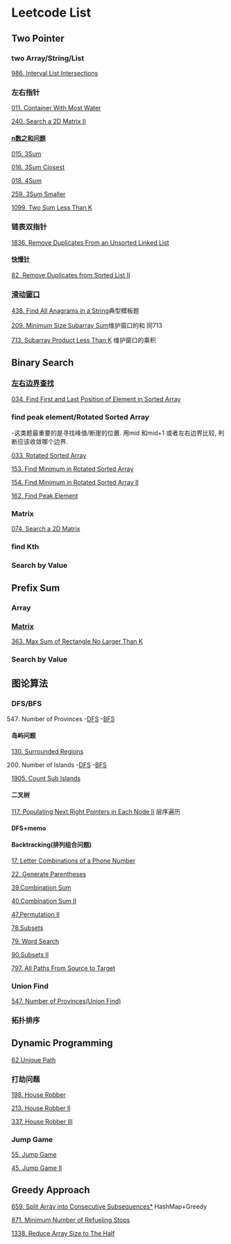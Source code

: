 # Leetcode List
## Two Pointer
### two Array/String/List
[986. Interval List Intersections](https://github.com/youdanzh/Leetcode/blob/main/TwoPointers/LCproblems/986.%20Interval%20List%20Intersections.java)
### 左右指针
[011. Container With Most Water](https://github.com/youdanzh/Leetcode/blob/main/TwoPointers/LCproblems/011.%20Container%20With%20Most%20Water.java)

[240. Search a 2D Matrix II](https://github.com/youdanzh/Leetcode/blob/main/TwoPointers/LCproblems/240.%20Search%20a%202D%20Matrix%20II.java)

#### [n数之和问题](https://github.com/youdanzh/Leetcode/blob/main/TwoPointers/two_sum_template.java)
[015. 3Sum](https://github.com/youdanzh/Leetcode/blob/main/TwoPointers/LCproblems/015.3Sum.java)

[016. 3Sum Closest](https://github.com/youdanzh/Leetcode/blob/main/TwoPointers/LCproblems/016.3Sum%20closest.java)

[018. 4Sum](https://github.com/youdanzh/Leetcode/blob/main/TwoPointers/LCproblems/18.%204Sum.java)

[259. 3Sum Smaller](https://github.com/youdanzh/Leetcode/blob/main/TwoPointers/LCproblems/259.3Sum%20Smaller.java)

[1099. Two Sum Less Than K](https://github.com/youdanzh/Leetcode/blob/main/TwoPointers/LCproblems/1099.%20Two%20Sum%20Less%20Than%20K.java)
### 链表双指针
[1836. Remove Duplicates From an Unsorted Linked List](https://github.com/youdanzh/Leetcode/blob/main/TwoPointers/LCproblems/1836.%20Remove%20Duplicates%20From%20an%20Unsorted%20Linked%20List.java)
#### [快慢针](https://github.com/youdanzh/Leetcode/blob/main/TwoPointers/Fast_slow.java)
[82. Remove Duplicates from Sorted List II](https://github.com/youdanzh/Leetcode/blob/main/TwoPointers/LCproblems/82.%20Remove%20Duplicates%20from%20Sorted%20List%20II.java)
### [滑动窗口](https://github.com/youdanzh/Leetcode/blob/main/TwoPointers/LCproblems/438.%20Find%20All%20Anagrams%20in%20a%20String.java)
[438. Find All Anagrams in a String](https://github.com/youdanzh/Leetcode/blob/main/TwoPointers/LCproblems/438.%20Find%20All%20Anagrams%20in%20a%20String.java)典型模板题

[209. Minimum Size Subarray Sum](https://github.com/youdanzh/Leetcode/blob/main/TwoPointers/LCproblems/209.%20Minimum%20Size%20Subarray%20Sum.java)维护窗口的和 同713

[713. Subarray Product Less Than K](https://github.com/youdanzh/Leetcode/blob/main/TwoPointers/LCproblems/713.%20Subarray%20Product%20Less%20Than%20K.java)
维护窗口的乘积
## Binary Search
### [左右边界查找](https://github.com/youdanzh/Leetcode/blob/main/BinarySearch/left_right_bound_template.java)
[034. Find First and Last Position of Element in Sorted Array](https://github.com/youdanzh/Leetcode/blob/main/BinarySearch/LCproblems/034.Find%20First%20and%20Last%20Position%20of%20Element%20in%20Sorted%20Array.java)
### find peak element/Rotated Sorted Array
-这类题最重要的是寻找峰值/断崖的位置. 用mid 和mid+1 或者左右边界比较, 判断应该收敛哪个边界.

[033. Rotated Sorted Array](https://github.com/youdanzh/Leetcode/blob/main/BinarySearch/LCproblems/033.Search%20in%20Rotated%20Sorted%20Array.java) 


[153. Find Minimum in Rotated Sorted Array](https://github.com/youdanzh/Leetcode/blob/main/BinarySearch/LCproblems/153.%20Find%20Minimum%20in%20Rotated%20Sorted%20Array.java)

[154. Find Minimum in Rotated Sorted Array II](https://github.com/youdanzh/Leetcode/blob/main/BinarySearch/LCproblems/154.%20Find%20Minimum%20in%20Rotated%20Sorted%20Array%20II.java)

[162. Find Peak Element](https://github.com/youdanzh/Leetcode/blob/main/BinarySearch/LCproblems/162.%20Find%20Peak%20Element.java)
### Matrix
[074. Search a 2D Matrix](https://github.com/youdanzh/Leetcode/blob/main/BinarySearch/LCproblems/074.Search%20a%202D%20matrix.java)
### find Kth 

### Search by Value
## Prefix Sum
### Array
### [Matrix](https://github.com/youdanzh/Leetcode/blob/main/Prefix%20Sum/Matrix/preSumMatrix.java)
[363. Max Sum of Rectangle No Larger Than K](https://github.com/youdanzh/Leetcode/blob/main/Prefix%20Sum/Matrix/363.%20Max%20Sum%20of%20Rectangle%20No%20Larger%20Than%20K.java)


### Search by Value 
## 图论算法
### DFS/BFS
547. Number of Provinces
    -[DFS](https://github.com/youdanzh/Leetcode/blob/main/Graph/DFS/547.%20Number%20of%20Provinces(DFS).java)
    -[BFS](https://github.com/youdanzh/Leetcode/blob/main/Graph/BFS/547.%20Number%20of%20Provinces(BFS).java)
#### 岛屿问题

[130. Surrounded Regions](https://github.com/youdanzh/Leetcode/blob/main/Graph/DFS/130.%20Surrounded%20Regions(DFS).java)

200. Number of Islands
    -[DFS](https://github.com/youdanzh/Leetcode/blob/main/Graph/DFS/200.%20Number%20of%20Islands(DFS).java)
    -[BFS](https://github.com/youdanzh/Leetcode/blob/main/Graph/BFS/200.%20Number%20of%20Islands(BFS).java)
    
[1905. Count Sub Islands](https://github.com/youdanzh/Leetcode/blob/main/Graph/DFS/1905.%20Count%20Sub%20Islands(DFS).java)

#### 二叉树
[117. Populating Next Right Pointers in Each Node II](https://github.com/youdanzh/Leetcode/blob/main/Graph/BFS/117.%20Populating%20Next%20Right%20Pointers%20in%20Each%20Node%20II.java) 层序遍历
#### DFS+memo

#### Backtracking(排列组合问题)
[17. Letter Combinations of a Phone Number](https://github.com/youdanzh/Leetcode/blob/main/Graph/DFS/17.%20Letter%20Combinations%20of%20a%20Phone%20Number(backtracking).java)

[22. Generate Parentheses](https://github.com/youdanzh/Leetcode/blob/main/Graph/DFS/22.%20Generate%20Parentheses(backtracking).java)

[39.Combination Sum](https://github.com/youdanzh/Leetcode/blob/main/Graph/DFS/39.%20Combination%20Sum(backtracking).java)

[40.Combination Sum II](https://github.com/youdanzh/Leetcode/blob/main/Graph/DFS/40.%20Combination%20Sum%20II(backtracking).java)

[47.Permutation II](https://github.com/youdanzh/Leetcode/blob/main/Graph/DFS/47.%20Permutation%20II(backtracking).java)

[78.Subsets](https://github.com/youdanzh/Leetcode/blob/main/Graph/DFS/78.%20Subsets(backtracking).java)

[79. Word Search](https://github.com/youdanzh/Leetcode/blob/main/Graph/DFS/79.%20Word%20Search(backtracking).java)

[90.Subsets II](https://github.com/youdanzh/Leetcode/blob/main/Graph/DFS/90.%20Subset%20II(backtracking).java)

[797. All Paths From Source to Target](https://github.com/youdanzh/Leetcode/blob/main/Graph/DFS/797.%20All%20Paths%20From%20Source%20to%20Target(backtracking).java)


### Union Find
[547. Number of Provinces(Union Find)](https://github.com/youdanzh/Leetcode/blob/main/Graph/UnionFind/547.%20Number%20of%20Provinces(Union).java)
### 拓扑排序

## Dynamic Programming
[62.Unique Path](https://github.com/youdanzh/Leetcode/blob/main/DP/62.%20Unique%20Path.java)
### 打劫问题
[198. House Robber](https://github.com/youdanzh/Leetcode/blob/main/DP/198.%20House%20Robber.java)

[213.  House Robber II](https://github.com/youdanzh/Leetcode/blob/main/DP/213.%20House%20Robber%20%7C%7C.java)

[337. House Robber III](https://github.com/youdanzh/Leetcode/blob/main/DP/337.%20House%20Robber%20III.java)
### Jump Game
[55. Jump Game](https://github.com/youdanzh/Leetcode/blob/main/DP/55.%20Jump%20Game.java)

[45. Jump Game II](https://github.com/youdanzh/Leetcode/blob/main/DP/45.%20Jump%20Game%20II.java)


## Greedy Approach
[659. Split Array into Consecutive Subsequences*](https://github.com/youdanzh/Leetcode/blob/main/Greedy/659.%20Split%20Array%20into%20Consecutive%20Subsequences*.java) HashMap+Greedy

[871. Minimum Number of Refueling Stops](https://github.com/youdanzh/Leetcode/blob/main/Greedy/871.%20Minimum%20Number%20of%20Refueling%20Stops.java)

[1338. Reduce Array Size to The Half](https://github.com/youdanzh/Leetcode/blob/main/Greedy/1338.%20Reduce%20Array%20Size%20to%20The%20Half.java)

